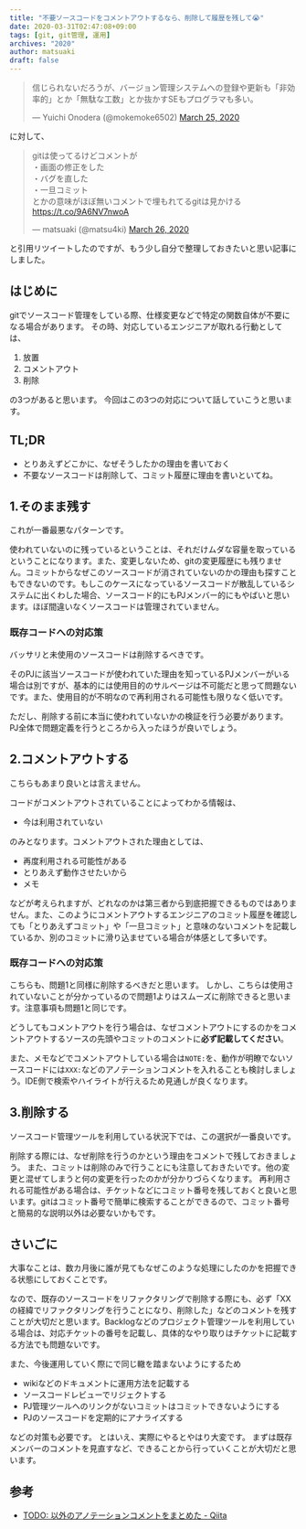 ```yaml
---
title: "不要ソースコードをコメントアウトするなら、削除して履歴を残して😭"
date: 2020-03-31T02:47:08+09:00
tags: [git, git管理, 運用]
archives: "2020"
author: matsuaki
draft: false
---
```


<blockquote class="twitter-tweet"><p lang="ja" dir="ltr">信じられないだろうが、バージョン管理システムへの登録や更新も「非効率的」とか「無駄な工数」とか抜かすSEもプログラマも多い。</p>&mdash; Yuichi Onodera (@mokemoke6502) <a href="https://twitter.com/mokemoke6502/status/1242821172779089922?ref_src=twsrc%5Etfw">March 25, 2020</a></blockquote> <script async src="https://platform.twitter.com/widgets.js" charset="utf-8"></script>

に対して、

<blockquote class="twitter-tweet"><p lang="ja" dir="ltr">gitは使ってるけどコメントが<br>・画面の修正をした<br>・バグを直した<br>・一旦コミット<br>とかの意味がほぼ無いコメントで埋もれてるgitは見かける <a href="https://t.co/9A6NV7nwoA">https://t.co/9A6NV7nwoA</a></p>&mdash; matsuaki (@matsu4ki) <a href="https://twitter.com/matsu4ki/status/1243170931935023106?ref_src=twsrc%5Etfw">March 26, 2020</a></blockquote> <script async src="https://platform.twitter.com/widgets.js" charset="utf-8"></script>

と引用リツイートしたのですが、もう少し自分で整理しておきたいと思い記事にしました。

## はじめに

gitでソースコード管理をしている際、仕様変更などで特定の関数自体が不要になる場合があります。
その時、対応しているエンジニアが取れる行動としては、

1. 放置
2. コメントアウト
3. 削除

の3つがあると思います。
今回はこの3つの対応について話していこうと思います。

## TL;DR

- とりあえずどこかに、なぜそうしたかの理由を書いておく
- 不要なソースコードは削除して、コミット履歴に理由を書いといてね。

## 1.そのまま残す

これが一番最悪なパターンです。

使われていないのに残っているということは、それだけムダな容量を取っているということになります。また、変更しないため、gitの変更履歴にも残りません。コミットからなぜこのソースコードが消されていないのかの理由も探すこともできないのです。もしこのケースになっているソースコードが散乱しているシステムに出くわした場合、ソースコード的にもPJメンバー的にもやばいと思います。ほぼ間違いなくソースコードは管理されていません。

### 既存コードへの対応策

バッサリと未使用のソースコードは削除するべきです。

そのPJに該当ソースコードが使われていた理由を知っているPJメンバーがいる場合は別ですが、基本的には使用目的のサルベージは不可能だと思って問題ないです。また、使用目的が不明なので再利用される可能性も限りなく低いです。

ただし、削除する前に本当に使われていないかの検証を行う必要があります。
PJ全体で問題定義を行うところから入ったほうが良いでしょう。

## 2.コメントアウトする

こちらもあまり良いとは言えません。

コードがコメントアウトされていることによってわかる情報は、

- 今は利用されていない

のみとなります。コメントアウトされた理由としては、

- 再度利用される可能性がある
- とりあえず動作させたいから
- メモ

などが考えられますが、どれなのかは第三者から到底把握できるものではありません。また、このようにコメントアウトするエンジニアのコミット履歴を確認しても「とりあえずコミット」や「一旦コミット」と意味のないコメントを記載しているか、別のコミットに滑り込ませている場合が体感として多いです。

### 既存コードへの対応策

こちらも、問題1と同様に削除するべきだと思います。
しかし、こちらは使用されていないことが分かっているので問題1よりはスムーズに削除できると思います。注意事項も問題1と同じです。

どうしてもコメントアウトを行う場合は、なぜコメントアウトにするのかをコメントアウトするソースの先頭やコミットのコメントに**必ず記載してください**。

また、メモなどでコメントアウトしている場合は`NOTE:`を、動作が明瞭でないソースコードには`XXX:`などのアノテーションコメントを入れることも検討しましょう。IDE側で検索やハイライトが行えるため見通しが良くなります。

## 3.削除する

ソースコード管理ツールを利用している状況下では、この選択が一番良いです。

削除する際には、なぜ削除を行うのかという理由をコメントで残しておきましょう。
また、コミットは削除のみで行うことにも注意しておきたいです。他の変更と混ぜてしまうと何の変更を行ったのかが分かりづらくなります。
再利用される可能性がある場合は、チケットなどにコミット番号を残しておくと良いと思います。gitはコミット番号で簡単に検索することができるので、コミット番号と簡易的な説明以外は必要ないかもです。

## さいごに

大事なことは、数カ月後に誰が見てもなぜこのような処理にしたのかを把握できる状態にしておくことです。

なので、既存のソースコードをリファクタリングで削除する際にも、必ず「XXの経緯でリファクタリングを行うことになり、削除した」などのコメントを残すことが大切だと思います。Backlogなどのプロジェクト管理ツールを利用している場合は、対応チケットの番号を記載し、具体的なやり取りはチケットに記載する方法でも問題ないです。

また、今後運用していく際にで同じ轍を踏まないようにするため

- wikiなどのドキュメントに運用方法を記載する
- ソースコードレビューでリジェクトする
- PJ管理ツールへのリンクがないコミットはコミットできないようにする
- PJのソースコードを定期的にアナライズする

などの対策も必要です。
とはいえ、実際にやるとやはり大変です。
まずは既存メンバーのコメントを見直すなど、できることから行っていくことが大切だと思います。

## 参考

- [TODO: 以外のアノテーションコメントをまとめた - Qiita](https://qiita.com/taka-kawa/items/673716d77795c937d422)